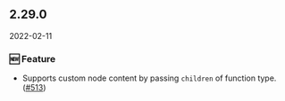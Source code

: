 ## 2.29.0

2022-02-11

### 🆕 Feature

- Supports custom node content by passing `children` of function type.([#513](https://github.com/arco-design/arco-design/pull/513))

